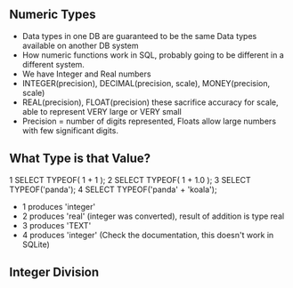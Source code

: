 ## Numeric Types
- Data types in one DB are guaranteed to be the same Data types available on another DB system
- How numeric functions work in SQL, probably going to be different in a different system. 
- We have Integer and Real numbers
- INTEGER(precision), DECIMAL(precision, scale), MONEY(precision, scale)
- REAL(precision), FLOAT(precision) these sacrifice accuracy for scale, able to represent VERY large or VERY small
- Precision = number of digits represented, Floats allow large numbers with few significant digits. 


## What Type is that Value?

1 SELECT TYPEOF( 1 + 1 );
2 SELECT TYPEOF( 1 + 1.0 );
3 SELECT TYPEOF('panda');
4 SELECT TYPEOF('panda' + 'koala');

- 1 produces 'integer'
- 2 produces 'real' (integer was converted), result of addition is type real
- 3 produces 'TEXT'
- 4 produces 'integer' (Check the documentation, this doesn't work in SQLite)


## Integer Division